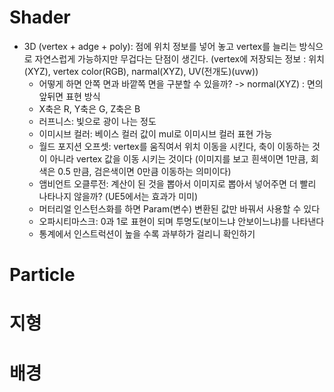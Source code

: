 # Shader
- 3D (vertex + adge + poly): 점에 위치 정보를 넣어 놓고 vertex를 늘리는 방식으로 자연스럽게 가능하지만 무겁다는 단점이 생긴다. (vertex에 저장되는 정보 : 위치(XYZ), vertex color(RGB), narmal(XYZ), UV(전개도)(uvw))
	- 어떻게 하면 안쪽 면과 바깥쪽 면을 구분할 수 있을까? -> normal(XYZ) : 면의 앞뒤면 표현 방식
	- X축은 R, Y축은 G, Z축은 B
	- 러프니스: 빛으로 광이 나는 정도
	- 이미시브 컬러: 베이스 컬러 값이 mul로 이미시브 컬러 표현 가능
	- 월드 포지션 오프셋: vertex를 움직여서 위치 이동을 시킨다, 축이 이동하는 것이 아니라 vertex 값을 이동 시키는 것이다 (이미지를 보고 흰색이면 1만큼, 회색은 0.5 만큼, 검은색이면 0만큼 이동하는 의미이다)
	- 앰비언트 오클루전: 계산이 된 것을 뽑아서 이미지로 뽑아서 넣어주면 더 빨리 나타나지 않을까? (UE5에서는 효과가 미미)
	- 머터리얼 인스턴스화를 하면 Param(변수) 변환된 값만 바꿔서 사용할 수 있다
	- 오파시티마스크: 0과 1로 표현이 되며 투명도(보이느냐 안보이느냐)를 나타낸다
	- 통계에서 인스트럭션이 높을 수록 과부하가 걸리니 확인하기
 
# Particle

# 지형

# 배경

